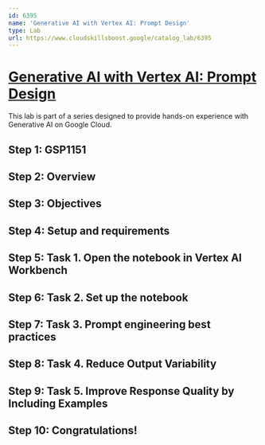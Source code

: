 ```yaml
---
id: 6395
name: 'Generative AI with Vertex AI: Prompt Design'
type: Lab
url: https://www.cloudskillsboost.google/catalog_lab/6395
---
```


# [Generative AI with Vertex AI: Prompt Design](https://www.cloudskillsboost.google/catalog_lab/6395)

This lab is part of a series designed to provide hands-on experience with Generative AI on Google Cloud.

## Step 1: GSP1151

## Step 2: Overview

## Step 3: Objectives

## Step 4: Setup and requirements

## Step 5: Task 1. Open the notebook in Vertex AI Workbench

## Step 6: Task 2. Set up the notebook

## Step 7: Task 3. Prompt engineering best practices

## Step 8: Task 4. Reduce Output Variability

## Step 9: Task 5. Improve Response Quality by Including Examples

## Step 10: Congratulations!
